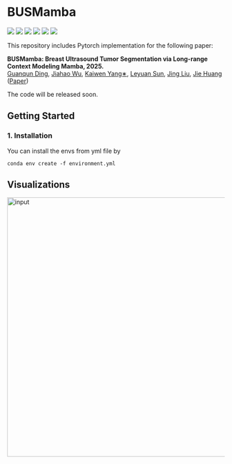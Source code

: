 # BUSMamba

![](https://img.shields.io/static/v1?label=python&message=3.10.13&color=blue)
![](https://img.shields.io/static/v1?label=pytorch&message=2.1.1&color=<COLOR>)
![](https://img.shields.io/static/v1?label=torchvision&message=0.16.1&color=<COLOR>)
![](https://img.shields.io/static/v1?label=torchsummaryX&message=1.3.0&color=<COLOR>)
![](https://img.shields.io/static/v1?label=opencv-python&message=3.4.15.55&color=<COLOR>)
![](https://img.shields.io/static/v1?label=cuda&message=11.8&color=<COLOR>)

This repository includes Pytorch implementation for the following paper:

**BUSMamba: Breast Ultrasound Tumor Segmentation via Long-range Context Modeling Mamba, 2025.**<br/>
<a href="https://github.com/gqding" target="_blank">Guanqun Ding</a>, <a href="" target="_blank">Jiahao Wu</a>, <a href="" target="_blank">Kaiwen Yang∗</a>, <a href="" target="_blank">Leyuan Sun</a>, <a href="" target="_blank">Jing Liu</a>, <a href="" target="_blank">Jie Huang</a>
([Paper]())

The code will be released soon.

## Getting Started
### 1. Installation
You can install the envs from yml file by
```
conda env create -f environment.yml
```

## Visualizations
<img src="Figs/vis.jpg" alt="input" style="width:600px">



